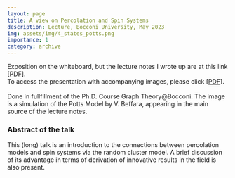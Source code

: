 ```yaml
---
layout: page
title: A view on Percolation and Spin Systems
description: Lecture, Bocconi University, May 2023
img: assets/img/4_states_potts.png
importance: 1
category: archive
---
```


Exposition on the whiteboard, but the lecture notes I wrote up are at this link \[[PDF](https://simonegiancola09.github.io/assets/pdf/percolation_lecture.pdf)\]. 
<br/>
To access the presentation with accompanying images, please click \[[PDF](http://simonegiancola09.github.io/assets/pdf/percolation_lecture_presentation.pdf)\].  
<br/>
Done in fullfillment of the Ph.D. Course Graph Theory@Bocconi. 
The image is a simulation of the Potts Model by V. Beffara, appearing in the main source of the lecture notes. 

### Abstract of the talk
This (long) talk is an introduction to the connections between percolation models and spin systems via the random cluster model.
A brief discussion of its advantage in terms of derivation of innovative results in the field is also present. 